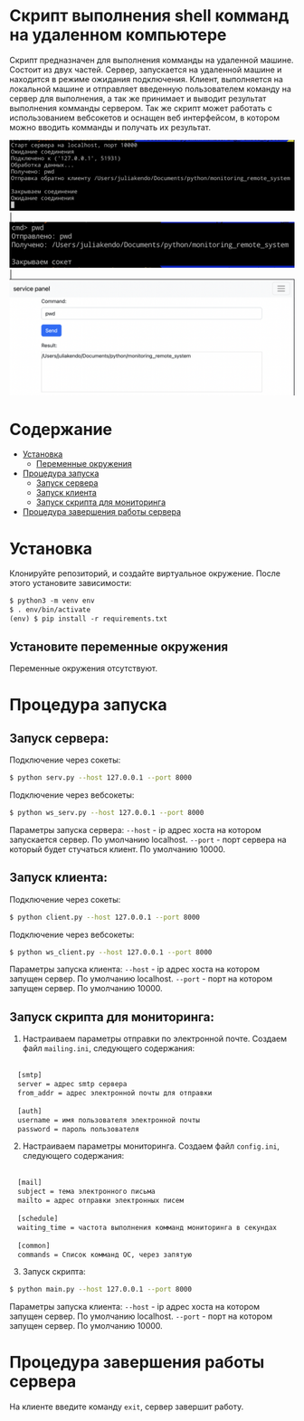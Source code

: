 # Скрипт выполнения shell комманд на удаленном компьютере

Скрипт предназначен для выполнения комманды на удаленной машине. Состоит из двух частей. Сервер, запускается на удаленной машине и находится в режиме ожидания подключения. Клиент, выполняется на локальной машине и отправляет введенную пользователем команду на сервер для выполнения, а так же принимает и выводит результат выполнения комманды сервером. Так же скрипт может работать с использованием вебсокетов и оснащен веб интерфейсом, в котором можно вводить комманды и получать их результат.

![](.assets/demo_serv.png) |  ![](.assets/demo_client.png) |  ![](.assets/demo_ws.png)

# Содержание

- [Установка](#установка)
  - [Переменные окружения](#установите-переменные-окружения)
- [Процедура запуска](#процедура-запуска)
  - [Запуск сервера](#запуск-сервера)
  - [Запуск клиента](#запуск-клиента)
  - [Запуск скрипта для мониторинга](#запуск-скрипта-для-мониторинга)  
- [Процедура завершения работы сервера](#процедура-завершения-работы-сервера)


# Установка

Клонируйте репозиторий, и создайте виртуальное окружение. После этого установите зависимости:

```
$ python3 -m venv env
$ . env/bin/activate
(env) $ pip install -r requirements.txt
```


## Установите переменные окружения

Переменные окружения отсутствуют.


# Процедура запуска


## Запуск сервера:

Подключение через сокеты:
```bash
$ python serv.py --host 127.0.0.1 --port 8000
```

Подключение через вебсокеты:
```bash
$ python ws_serv.py --host 127.0.0.1 --port 8000
```

Параметры запуска сервера:
`--host` - ip адрес хоста на котором запускается сервер. По умолчанию localhost.
`--port` - порт сервера на который будет стучаться клиент. По умолчанию 10000.


## Запуск клиента:

Подключение через сокеты:
```bash
$ python client.py --host 127.0.0.1 --port 8000
```

Подключение через вебсокеты:
```bash
$ python ws_client.py --host 127.0.0.1 --port 8000
```

Параметры запуска клиента:
`--host` - ip адрес хоста на котором запущен сервер. По умолчанию localhost.
`--port` - порт на котором запущен сервер. По умолчанию 10000.


## Запуск скрипта для мониторинга:

1. Настраиваем параметры отправки по электронной почте. Создаем файл `mailing.ini`, следующего содержания:

```

  [smtp]
  server = адрес smtp сервера
  from_addr = адрес электронной почты для отправки

  [auth]
  username = имя пользователя электронной почты
  password = пароль пользователя

```

2. Настраиваем параметры мониторинга. Создаем файл `config.ini`, следующего содержания:

```

  [mail]
  subject = тема электронного письма
  mailto = адрес отправки электронных писем

  [schedule]
  waiting_time = частота выполнения комманд мониторинга в секундах

  [common]
  commands = Список комманд ОС, через запятую

```

3. Запуск скрипта:

```bash
$ python main.py --host 127.0.0.1 --port 8000
```

Параметры запуска клиента:
`--host` - ip адрес хоста на котором запущен сервер. По умолчанию localhost.
`--port` - порт на котором запущен сервер. По умолчанию 10000.


# Процедура завершения работы сервера

На клиенте введите команду `exit`, сервер завершит работу.

